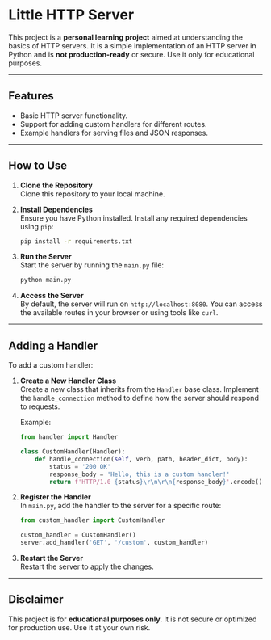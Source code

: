 # Little HTTP Server

This project is a **personal learning project** aimed at understanding the basics of HTTP servers. It is a simple implementation of an HTTP server in Python and is **not production-ready** or secure. Use it only for educational purposes.

---

## Features
- Basic HTTP server functionality.
- Support for adding custom handlers for different routes.
- Example handlers for serving files and JSON responses.

---

## How to Use

1. **Clone the Repository**  
   Clone this repository to your local machine.

2. **Install Dependencies**  
   Ensure you have Python installed. Install any required dependencies using `pip`:
   ```bash
   pip install -r requirements.txt
   ```

3. **Run the Server**  
   Start the server by running the `main.py` file:
   ```bash
   python main.py
   ```

4. **Access the Server**  
   By default, the server will run on `http://localhost:8080`. You can access the available routes in your browser or using tools like `curl`.

---

## Adding a Handler

To add a custom handler:

1. **Create a New Handler Class**  
   Create a new class that inherits from the `Handler` base class. Implement the `handle_connection` method to define how the server should respond to requests.

   Example:
   ```python
   from handler import Handler

   class CustomHandler(Handler):
       def handle_connection(self, verb, path, header_dict, body):
           status = '200 OK'
           response_body = 'Hello, this is a custom handler!'
           return f'HTTP/1.0 {status}\r\n\r\n{response_body}'.encode(), status
   ```

2. **Register the Handler**  
   In `main.py`, add the handler to the server for a specific route:
   ```python
   from custom_handler import CustomHandler

   custom_handler = CustomHandler()
   server.add_handler('GET', '/custom', custom_handler)
   ```

3. **Restart the Server**  
   Restart the server to apply the changes.

---

## Disclaimer
This project is for **educational purposes only**. It is not secure or optimized for production use. Use it at your own risk.